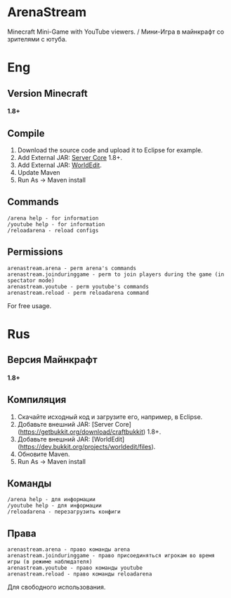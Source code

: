# ArenaStream
Minecraft Mini-Game with YouTube viewers. / Мини-Игра в майнкрафт со зрителями с ютуба.

# Eng
## Version Minecraft
#### 1.8+

## Compile
1. Download the source code and upload it to Eclipse for example.
2. Add External JAR: [Server Core](https://getbukkit.org/download/craftbukkit) 1.8+.
3. Add External JAR: [WorldEdit](https://dev.bukkit.org/projects/worldedit/files).
4. Update Maven
5. Run As -> Maven install

## Commands
```
/arena help - for information
/youtube help - for information
/reloadarena - reload configs
```

## Permissions
```
arenastream.arena - perm arena's commands
arenastream.joinduringgame - perm to join players during the game (in spectator mode)
arenastream.youtube - perm youtube's commands
arenastream.reload - perm reloadarena command
```

For free usage.

# Rus
## Версия Майнкрафт
#### 1.8+

## Компиляция
1. Скачайте исходный код и загрузите его, например, в Eclipse.
2. Добавьте внешний JAR: [Server Core] (https://getbukkit.org/download/craftbukkit) 1.8+.
3. Добавьте внешний JAR: [WorldEdit] (https://dev.bukkit.org/projects/worldedit/files).
4. Обновите Maven.
5. Run As -> Maven install

## Команды
```
/arena help - для информации
/youtube help - для информации
/reloadarena - перезагрузить конфиги
```

## Права
```
arenastream.arena - право команды arena
arenastream.joinduringgame - право присоединяться игрокам во время игры (в режиме наблюдателя)
arenastream.youtube - право команды youtube
arenastream.reload - право команды reloadarena
```

Для свободного использования.
